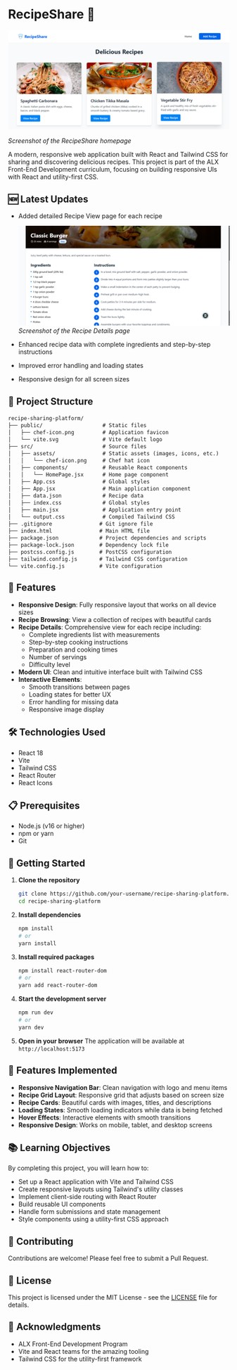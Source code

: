 # RecipeShare 🍳

![RecipeShare Homepage](./public/RecipeShare-HomePage.png)

*Screenshot of the RecipeShare homepage*

A modern, responsive web application built with React and Tailwind CSS for sharing and discovering delicious recipes. This project is part of the ALX Front-End Development curriculum, focusing on building responsive UIs with React and utility-first CSS.

## 🆕 Latest Updates

- Added detailed Recipe View page for each recipe

  ![Recipe Details Page](./public/Recipe-Details-Page.png)
  *Screenshot of the Recipe Details page*

- Enhanced recipe data with complete ingredients and step-by-step instructions
- Improved error handling and loading states
- Responsive design for all screen sizes

## 📂 Project Structure

```
recipe-sharing-platform/
├── public/                   # Static files
│   ├── chef-icon.png         # Application favicon
│   └── vite.svg              # Vite default logo
├── src/                      # Source files
│   ├── assets/               # Static assets (images, icons, etc.)
│   │   └── chef-icon.png     # Chef hat icon
│   ├── components/           # Reusable React components
│   │   └── HomePage.jsx      # Home page component
│   ├── App.css               # Global styles
│   ├── App.jsx               # Main application component
│   ├── data.json             # Recipe data
│   ├── index.css             # Global styles
│   ├── main.jsx              # Application entry point
│   └── output.css            # Compiled Tailwind CSS
├── .gitignore               # Git ignore file
├── index.html               # Main HTML file
├── package.json             # Project dependencies and scripts
├── package-lock.json        # Dependency lock file
├── postcss.config.js        # PostCSS configuration
├── tailwind.config.js       # Tailwind CSS configuration
└── vite.config.js           # Vite configuration
```

## 🚀 Features

- **Responsive Design**: Fully responsive layout that works on all device sizes
- **Recipe Browsing**: View a collection of recipes with beautiful cards
- **Recipe Details**: Comprehensive view for each recipe including:
  - Complete ingredients list with measurements
  - Step-by-step cooking instructions
  - Preparation and cooking times
  - Number of servings
  - Difficulty level
- **Modern UI**: Clean and intuitive interface built with Tailwind CSS
- **Interactive Elements**: 
  - Smooth transitions between pages
  - Loading states for better UX
  - Error handling for missing data
  - Responsive image display

## 🛠️ Technologies Used

- React 18
- Vite
- Tailwind CSS
- React Router
- React Icons

## 📋 Prerequisites

- Node.js (v16 or higher)
- npm or yarn
- Git

## 🚀 Getting Started

1. **Clone the repository**
   ```bash
   git clone https://github.com/your-username/recipe-sharing-platform.git
   cd recipe-sharing-platform
   ```

2. **Install dependencies**
   ```bash
   npm install
   # or
   yarn install
   ```

3. **Install required packages**
   ```bash
   npm install react-router-dom
   # or
   yarn add react-router-dom
   ```

4. **Start the development server**
   ```bash
   npm run dev
   # or
   yarn dev
   ```

5. **Open in your browser**
   The application will be available at `http://localhost:5173`

## 🎨 Features Implemented

- **Responsive Navigation Bar**: Clean navigation with logo and menu items
- **Recipe Grid Layout**: Responsive grid that adjusts based on screen size
- **Recipe Cards**: Beautiful cards with images, titles, and descriptions
- **Loading States**: Smooth loading indicators while data is being fetched
- **Hover Effects**: Interactive elements with smooth transitions
- **Responsive Design**: Works on mobile, tablet, and desktop screens


## 📚 Learning Objectives

By completing this project, you will learn how to:

- Set up a React application with Vite and Tailwind CSS
- Create responsive layouts using Tailwind's utility classes
- Implement client-side routing with React Router
- Build reusable UI components
- Handle form submissions and state management
- Style components using a utility-first CSS approach

## 🤝 Contributing

Contributions are welcome! Please feel free to submit a Pull Request.

## 📄 License

This project is licensed under the MIT License - see the [LICENSE](LICENSE) file for details.

## 🙏 Acknowledgments

- ALX Front-End Development Program
- Vite and React teams for the amazing tooling
- Tailwind CSS for the utility-first framework
